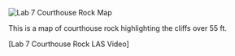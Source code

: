 ![Lab 7 Courthouse Rock Map](https://github.com/UKy-GIS/geo409-module-07-jrpi226/blob/master/Lab7Layout72DPI.jpg?raw=true)

This is a map of courthouse rock highlighting the cliffs over 55 ft.

[Lab 7 Courthouse Rock LAS Video]